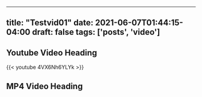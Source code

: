 
---
title: "Testvid01"
date: 2021-06-07T01:44:15-04:00
draft: false
tags: ['posts', 'video']
---

## Youtube Video Heading
{{< youtube 4VX6Nh6YLYk >}}



## MP4 Video Heading

